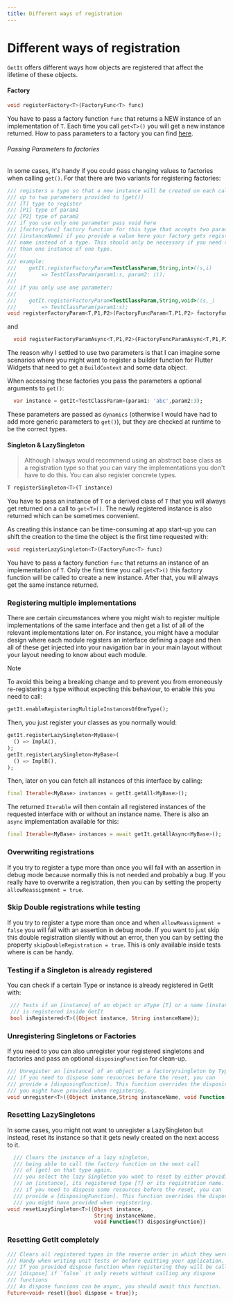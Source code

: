 ```yaml
---
title: Different ways of registration
---
```


# Different ways of registration

`GetIt` offers different ways how objects are registered that affect the lifetime of these objects.

#### Factory

```dart
void registerFactory<T>(FactoryFunc<T> func)
```

You have to pass a factory function `func` that returns a NEW instance of an implementation of `T`. Each time you call `get<T>()` you will get a new instance returned. How to pass parameters to a factory you can find [here](#passing-parameters-to-factories).

###### Passing Parameters to factories

In some cases, it's handy if you could pass changing values to factories when calling `get()`. For that there are two variants for registering factories:

```dart
/// registers a type so that a new instance will be created on each call of [get] on that type based on
/// up to two parameters provided to [get()]
/// [T] type to register
/// [P1] type of param1
/// [P2] type of param2
/// if you use only one parameter pass void here
/// [factoryfunc] factory function for this type that accepts two parameters
/// [instanceName] if you provide a value here your factory gets registered with that
/// name instead of a type. This should only be necessary if you need to register more
/// than one instance of one type.
///
/// example:
///    getIt.registerFactoryParam<TestClassParam,String,int>((s,i)
///        => TestClassParam(param1:s, param2: i));
///
/// if you only use one parameter:
///
///    getIt.registerFactoryParam<TestClassParam,String,void>((s,_)
///        => TestClassParam(param1:s);
void registerFactoryParam<T,P1,P2>(FactoryFuncParam<T,P1,P2> factoryfunc, {String instanceName});

```

and

```dart
  void registerFactoryParamAsync<T,P1,P2>(FactoryFuncParamAsync<T,P1,P2> factoryfunc, {String instanceName});
```

The reason why I settled to use two parameters is that I can imagine some scenarios where you might want to register a builder function for Flutter Widgets that need to get a `BuildContext` and some data object.

When accessing these factories you pass the parameters a optional arguments to `get()`:

```dart
  var instance = getIt<TestClassParam>(param1: 'abc',param2:3);
```

These parameters are passed as `dynamics` (otherwise I would have had to add more generic parameters to `get()`), but they are checked at runtime to be the correct types.

#### Singleton & LazySingleton

> Although I always would recommend using an abstract base class as a registration type so that you can vary the implementations you don't have to do this. You can also register concrete types.

```dart
T registerSingleton<T>(T instance)
```

You have to pass an instance of `T` or a derived class of `T` that you will always get returned on a call to `get<T>()`. The newly registered instance is also returned which can be sometimes convenient.

As creating this instance can be time-consuming at app start-up you can shift the creation to the time the object is the first time requested with:

```dart
void registerLazySingleton<T>(FactoryFunc<T> func)
```

You have to pass a factory function `func` that returns an instance of an implementation of `T`. Only the first time you call `get<T>()` this factory function will be called to create a new instance. After that, you will always get the same instance returned.

### Registering multiple implementations

There are certain circumstances where you might wish to register multiple implementations of the same interface and then get a list of all of the relevant implementations later on. For instance, you might have a modular design where each module registers an interface defining a page and then all of these get injected into your navigation bar in your main layout without your layout needing to know about each module.

> [!NOTE]  
> To avoid this being a breaking change and to prevent you from erroneously re-registering a type without expecting this behaviour, to enable this you need to call:
>
>```dart
>getIt.enableRegisteringMultipleInstancesOfOneType();
>```

Then, you just register your classes as you normally would:

```dart
getIt.registerLazySingleton<MyBase>(
  () => ImplA(),
);
getIt.registerLazySingleton<MyBase>(
  () => ImplB(),
);
```

Then, later on you can fetch all instances of this interface by calling:

```dart
final Iterable<MyBase> instances = getIt.getAll<MyBase>();
```
The returned `Iterable` will then contain all registered instances of the requested interface with or without an instance name.
There is also an `async` implementation available for this:

```dart
final Iterable<MyBase> instances = await getIt.getAllAsync<MyBase>();
```

### Overwriting registrations

If you try to register a type more than once you will fail with an assertion in debug mode because normally this is not needed and probably a bug.
If you really have to overwrite a registration, then you can by setting the property `allowReassignment = true`.

### Skip Double registrations while testing

If you try to register a type more than once and when `allowReassignment = false`  you will fail with an assertion in debug mode.
If you want to just skip this double registration silently without an error, then you can by setting the property `skipDoubleRegistration = true`.
This is only available inside tests where is can be handy.

### Testing if a Singleton is already registered

You can check if a certain Type or instance is already registered in GetIt with:

```dart
 /// Tests if an [instance] of an object or aType [T] or a name [instanceName]
 /// is registered inside GetIt
 bool isRegistered<T>({Object instance, String instanceName});
```

### Unregistering Singletons or Factories

If you need to you can also unregister your registered singletons and factories and pass an optional `disposingFunction` for clean-up.

```dart
/// Unregister an [instance] of an object or a factory/singleton by Type [T] or by name [instanceName]
/// if you need to dispose some resources before the reset, you can
/// provide a [disposingFunction]. This function overrides the disposing
/// you might have provided when registering.
void unregister<T>({Object instance,String instanceName, void Function(T) disposingFunction})
```

### Resetting LazySingletons

In some cases, you might not want to unregister a LazySingleton but instead, reset its instance so that it gets newly created on the next access to it.

```dart
  /// Clears the instance of a lazy singleton,
  /// being able to call the factory function on the next call
  /// of [get] on that type again.
  /// you select the lazy Singleton you want to reset by either providing
  /// an [instance], its registered type [T] or its registration name.
  /// if you need to dispose some resources before the reset, you can
  /// provide a [disposingFunction]. This function overrides the disposing
  /// you might have provided when registering.
void resetLazySingleton<T>({Object instance,
                            String instanceName,
                            void Function(T) disposingFunction})
```

### Resetting GetIt completely

```dart
/// Clears all registered types in the reverse order in which they were registered.
/// Handy when writing unit tests or before quitting your application.
/// If you provided dispose function when registering they will be called
/// [dispose] if `false` it only resets without calling any dispose
/// functions
/// As dispose funcions can be async, you should await this function.
Future<void> reset({bool dispose = true});
```